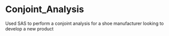 # Conjoint_Analysis
Used SAS to perform a conjoint analysis for a shoe manufacturer looking to develop a new product
